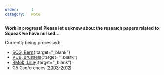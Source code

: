 ```yaml
---
order:      1
category:   Note
---
```

**Work in progress! Please let us know about the research papers related to Squeak we have missed...**

Currently being processed:

- [SCG, Bern](http://scg.unibe.ch){:target="_blank"}
- [VUB, Brussels](https://soft.vub.ac.be/soft/){:target="_blank"}
- [RMoD, Lille](http://rmod.inria.fr){:target="_blank"}
- C5 Conferences ([2003](http://ieeexplore.ieee.org/xpl/mostRecentIssue.jsp?punumber=8663)-[2012](http://ieeexplore.ieee.org/xpl/mostRecentIssue.jsp?punumber=6195084))
